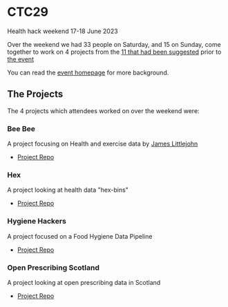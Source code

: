 # CTC29
Health hack weekend 17-18 June 2023

Over the weekend we had 33 people on Saturday, and 15 on Sunday, come together to work on 4 projects from the [11 that had been suggested](https://docs.google.com/document/d/1UScD0wlgVOk-1gyNyev2wckervLN6pw2DxIxLer96dM) prior to [the event](https://codethecity.org/ctc29/) 

You can read the [event homepage](https://codethecity.org/ctc29/) for more background. 

## The Projects
The 4 projects which attendees worked on over the weekend were:

### Bee Bee

A project focusing on Health and exercise data by [James Littlejohn](https://twitter.com/aboynejames)

- [Project Repo](https://github.com/healthscience/bbAI)

### Hex

A project looking at health data "hex-bins"

- [Project Repo](https://github.com/CodeTheCity/hex/)

### Hygiene Hackers

A project focused on a Food Hygiene Data Pipeline

- [Project Repo](https://github.com/CodeTheCity/food_hygiene-data-pipeline)


### Open Prescribing Scotland

A project looking at open prescribing data in Scotland

- [Project Repo](https://github.com/CodeTheCity/open_prescribing_scotland)
